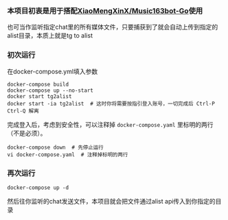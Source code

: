 ### 本项目初衷是用于搭配[XiaoMengXinX/Music163bot-Go](https://github.com/XiaoMengXinX/Music163bot-Go)使用
也可当作监听指定chat里的所有媒体文件，只要捕获到了就会自动上传到指定的alist目录，本质上就是tg to alist

### 初次运行

在docker-compose.yml填入参数

```shell
docker-compose build
docker-compose up --no-start
docker start tg2alist
docker start -ia tg2alist  # 这时你将需要按指引登入账号，一切完成后 Ctrl-P Ctrl-Q 解离
```

完成登入后，考虑到安全性，可以注释掉 `docker-compose.yaml` 里标明的两行（不是必须）。

```shell
docker-compose down  # 先停止运行
vi docker-compose.yaml  # 注释掉标明的两行
```

### 再次运行


```shell
docker-compose up -d
```

然后往你监听的chat发送文件，本项目就会把文件通过alist api传入到你指定的目录
